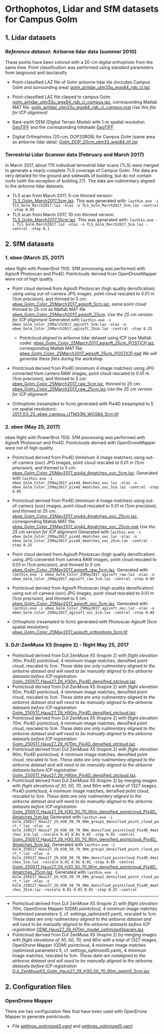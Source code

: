 # Orthophotos, Lidar and SfM datasets for Campus Golm
## 1. Lidar datasets
### *Reference dataset*: Airborne lidar data (summer 2010)
These points have been colored with a 20-cm digital orthophoto from the same time. Point classification was performed using standard parameters from lasground and lasclassify
+ Point-classified LAZ file of Golm airborne lidar tile (includes Campus Golm and surrounding area) [golm_airlidar_utm33u_wgs84_rgb_cl.laz](https://www.dropbox.com/s/hiy02tx4qpq40jv/golm_airlidar_utm33u_wgs84_rgb_cl.laz?dl=0)

+ Point-classified LAZ file clipped to campus Golm [golm_airlidar_utm33u_wgs84_rgb_cl_campus.laz](https://www.dropbox.com/s/hu8f0em87ea0778/golm_airlidar_utm33u_wgs84_rgb_cl_campus.laz?dl=0), corresponding Matlab MAT file: [golm_airlidar_utm33u_wgs84_rgb_cl_campus.mat](https://www.dropbox.com/s/i4kplyif1915gtn/golm_airlidar_utm33u_wgs84_rgb_cl_campus.mat?dl=0) _Use this file for ICP alignment_

+ Bare-earth DEM (Digital Terrain Model) with 1-m spatial resolution [GeoTIFF](https://www.dropbox.com/s/kweuhu9cldc2bao/golm_airlidar_utm33u_wgs84_cl2.tif?dl=0)
and the corresponding hillshade [GeoTIFF](https://www.dropbox.com/s/qyfj3tcw3rv3whn/golm_airlidar_utm33u_wgs84_cl2_HS.tif?dl=0)

+ Digital Orthophotos (20-cm, DOP20RGB) for Campus Golm (same area as airborne lidar data): [Golm_DOP_20cm_utm33_wgs84_tif.zip](https://www.dropbox.com/s/xofz56eqh4vrv65/Golm_DOP_20cm_utm33_wgs84_tif.zip?dl=0)

### Terrestrial Lidar Scanner data (February and March 2017)
In March 2017, about 170 individual terrestrial lidar scans (TLS) were merged to generate a nearly complete TLS coverage of Campus Golm. The data are very detailed for the ground and sidewalls of building, but do not contain roofs (with the exception of building 27). The data are rudimentary aligned to the airborne lidar datasets.

+ TLS scan from March 2017, 5-cm thinned version: [TLS_Golm_March2017_5cm.laz](https://www.dropbox.com/s/fuwhnz5a66a31i5/TLS_Golm_March2017_5cm.laz?dl=0).
  This was generated with: ```lasthin.exe -i TLS_Golm_March2017.laz -olaz -o TLS_Golm_March2017_5cm.laz -central -step 0.05```
+ TLS scan from March 2017, 10-cm thinned version: [TLS_Golm_March2017_10cm.laz](https://www.dropbox.com/s/6wd1a9o0k3j8m48/TLS_Golm_March2017_10cm.laz?dl=0).
  This was generated with: ```lasthin.exe -i TLS_Golm_March2017.laz -olaz -o TLS_Golm_March2017_5cm.laz -central -step 0.1```

## 2. SfM datasets
### 1. ebee (March 25, 2017)
ebee flight with PowerShot 110S. SfM processing was performed with Agisoft Photoscan and Pix4D. Pointclouds derived from OpenDroneMapper were not of high quality.
+ Point cloud derived from Agisoft Photoscan (high quality densification) using using out-of-camera JPG images, point cloud rescaled to 0.01 m (1cm precision), and thinned to 5 cm: [ebee_Golm_Color_25March2017_agisoft_5cm.laz](https://www.dropbox.com/s/arm8g781gdqsy2a/ebee_Golm_Color_25March2017_agisoft_5cm.laz?dl=0), same point cloud thinned to 25-cm as Matlab MAT file [ebee_Golm_Color_25March2017_agisoft_25cm](https://www.dropbox.com/s/yib39l9nkzv0kpu/ebee_Golm_Color_25March2017_agisoft_25cm.mat?dl=0). _Use the 25 cm version for ICP alignment_
  Generated with ```lasthin.exe -i ebee_Golm_Color_25March2017_agisoft_5cm.laz -olaz -o ebee_Golm_Color_25March2017_agisoft_25cm.laz -central -step 0.25```
  + Pointcloud aligned to airborne lidar dataset using ICP (see Matlab code): [ebee_Golm_Color_25March2017_agisoft_25cm_POSTICP.laz](https://www.dropbox.com/s/469f10vsp98b2a4/ebee_Golm_Color_25March2017_agisoft_25cm.laz?dl=0), corresponding Matlab MAT file: [ebee_Golm_Color_25March2017_agisoft_25cm_POSTICP.mat](https://www.dropbox.com/s/yno6iay2e8c37fx/ebee_Golm_Color_25March2017_agisoft_25cm_POSTICP.mat?dl=0) _We will generate these files during the workshop_

+ Pointcloud derived from Pix4D (minimum 4 image matches) using JPG converted from camera RAW images, point cloud rescaled to 0.01 m (1cm precision), and thinned to 5 cm: [ebee_Golm_Color_25March2017_raw_5cm.laz](https://www.dropbox.com/s/m5kypw3oy1l0qks/ebee_Golm_Color_25March2017_raw_5cm.laz?dl=0), thinned to 25 cm: [ebee_Golm_Color_25March2017_raw_25cm.laz](https://www.dropbox.com/s/2vtdqdai95e52vc/ebee_Golm_Color_25March2017_raw_25cm.laz?dl=0) _Use the 25 cm version for ICP alignment_


+ Orthophoto (resampled to 5cm) generated with Pix4D (resampled to 5 cm spatial resolution): [2017_03_25_ebee_campus_UTM33N_WGS84_5cm.tif](https://www.dropbox.com/s/6g96awjwwbf1ab7/2017_03_25_ebee_campus_UTM33N_WGS84_5cm.tif?dl=0)

### 2. ebee (May 25, 2017)
ebee flight with PowerShot 110S. SfM processing was performed with Agisoft Photoscan and Pix4D. Pointclouds derived with OpenDroneMapper were not of high quality.
+ Pointcloud derived from Pix4D (minimum 4 image matches) using out-of-camera (ooc) JPG images, point cloud rescaled to 0.01 m (1cm precision), and thinned to 5 cm: [ebee_Golm_Color_25May2017_pix4d_4matches_ooc_5cm.laz](https://www.dropbox.com/s/wqbpazlwfuo70y3/ebee_Golm_Color_25May2017_pix4d_4matches_ooc_5cm.laz?dl=0).
  Generated with ```lasthin.exe -i ebee_Golm_Color_25May2017_pix4d_4matches_ooc.laz -olaz -o ebee_Golm_Color_25May2017_pix4d_4matches_ooc_5cm.laz -central -step 0.05```
+ Pointcloud derived from Pix4D (minimum 4 image matches) using out-of-camera (ooc) images, point cloud rescaled to 0.01 m (1cm precision), and thinned to 25 cm: [ebee_Golm_Color_25May2017_pix4d_4matches_ooc_25cm.laz](https://www.dropbox.com/s/5sclxxj5fq8ymgp/ebee_Golm_Color_25May2017_pix4d_4matches_ooc_25cm.laz?dl=0), corresponding Matlab MAT file: [ebee_Golm_Color_25May2017_pix4d_4matches_ooc_25cm.mat](https://www.dropbox.com/s/cs8ezcnw02zay8r/ebee_Golm_Color_25May2017_pix4d_4matches_ooc_25cm.mat?dl=0) _Use the 25 cm version for ICP alignment_
  Generated with ```lasthin.exe -i ebee_Golm_Color_25May2017_pix4d_4matches_ooc.laz -olaz -o ebee_Golm_Color_25May2017_pix4d_4matches_ooc_25cm.laz -central -step 0.25```
  
+ Point cloud derived from Agisoft Photoscan (high quality densification) using JPG converted from camera RAW images, point cloud rescaled to 0.01 m (1cm precision), and thinned to 5 cm: [ebee_Golm_Color_25May2017_agisoft_raw_5cm.laz](https://www.dropbox.com/s/c14o6micli2hygk/ebee_Golm_Color_25May2017_agisoft_raw_5cm.laz?dl=0).
  Generated with ```lasthin.exe -i ebee_Golm_Color_25May2017_agisoft_raw.laz -olaz -o ebee_Golm_Color_25May2017_agisoft_raw_5cm.laz -central -step 0.05```
+ Pointcloud derived from Agisoft Photoscan (high quality densification) using out-of-camera (ooc) JPG images, point cloud rescaled to 0.01 m (1cm precision), and thinned to 5 cm: [ebee_Golm_Color_25May2017_agisoft_ooc_5cm.laz](https://www.dropbox.com/s/ac8cziwavd81l3k/ebee_Golm_Color_25May2017_agisoft_ooc_5cm.laz?dl=0).
  Generated with ```lasthin.exe -i ebee_Golm_Color_25May2017_agisoft_ooc.laz -olaz -o ebee_Golm_Color_25May2017_agisoft_ooc_5cm.laz -central -step 0.05```
  
+ Orthophoto (resampled to 5cm) generated with Photoscan Agisoft (5cm spatial resolution): [ebee_Golm_Color_25May2017_agisoft_orthophoto_5cm.tif](https://www.dropbox.com/s/rat920pde63x214/ebee_Golm_Color_25May2017_agisoft_orthophoto_5cm.tif?dl=0)


### 3. DJI-ZenMuse X5 (Inspire 2) - flight May 25, 2017
+ Pointcloud derived from DJI ZenMuse X5 (Inspire 2) with _flight elevation 30m_, Pix4D pointcloud, 4 minimum image matches, densified point cloud, rescaled to 1cm. *These data are only rudimentary aligned to the airborne dataset and will need to be manually aligned to the airborne datasets before ICP registration* [Golm_250517_Haus27_29_H30m_Pix4D_densified_ptcloud.laz](https://www.dropbox.com/s/v6cehyvr3wg6he2/Golm_250517_Haus27_29_H30m_Pix4D_densified_ptcloud.laz?dl=0).
+ Pointcloud derived from DJI ZenMuse X5 (Inspire 2) with _flight elevation 50m_, Pix4D pointcloud, 4 minimum image matches, densified point cloud, rescaled to 1cm. *These data are only rudimentary aligned to the airborne dataset and will need to be manually aligned to the airborne datasets before ICP registration* [Golm_250517_Haus27_29_H50m_Pix4D_densified_ptcloud.laz](https://www.dropbox.com/s/1xl1bb05zccjksv/Golm_250517_Haus27_29_H50m_Pix4D_densified_ptcloud.laz?dl=0).
+ Pointcloud derived from DJI ZenMuse X5 (Inspire 2) with _flight elevation 70m_, Pix4D pointcloud, 4 minimum image matches, densified point cloud, rescaled to 1cm. *These data are only rudimentary aligned to the airborne dataset and will need to be manually aligned to the airborne datasets before ICP registration* [Golm_250517_Haus27_29_H70m_Pix4D_densified_ptcloud.laz](https://www.dropbox.com/s/3mf0pq01riw5lji/Golm_250517_Haus27_29_H70m_Pix4D_densified_ptcloud.laz?dl=0).
+ Pointcloud derived from DJI ZenMuse X5 (Inspire 2) with _flight elevation 90m_, Pix4D pointcloud, 4 minimum image matches, densified point cloud, rescaled to 1cm. *These data are only rudimentary aligned to the airborne dataset and will need to be manually aligned to the airborne datasets before ICP registration* [Golm_250517_Haus27_29_H90m_Pix4D_densified_ptcloud.laz](https://www.dropbox.com/s/5zvyvlwu37dpez8/Golm_250517_Haus27_29_H90m_Pix4D_densified_ptcloud.laz?dl=0).
+ Pointcloud derived from DJI ZenMuse X5 (Inspire 2) by merging images with _flight elevations of 30, 50, 70, and 90m_ with a total of 1327 images, Pix4D pointcloud, 4 minimum image matches, densified point cloud, rescaled to 1cm. *These data are only rudimentary aligned to the airborne dataset and will need to be manually aligned to the airborne datasets before ICP registration*
[Golm_250517_Haus27_29_H30_50_70_90m_densified_pointcloud_Pix4D_4matches_1cm.laz](https://www.dropbox.com/s/ka8tcq3zzgauk0w/Golm_250517_Haus27_29_H30_50_70_90m_densified_pointcloud_Pix4D_4matches_1cm.laz?dl=0)
Generated with ```lasthin.exe -i Golm_250517_Haus27_29_H30_50_70_90m_group1_densified_point_cloud_part_*.laz -olaz -o Golm_250517_Haus27_29_H30_50_70_90m_densified_pointcloud_Pix4D_4matches_1cm.laz -rescale 0.01 0.01 0.01 -step 0.01 -central```
[Golm_250517_Haus27_29_H30_50_70_90m_densified_pointcloud_Pix4D_4matches_5cm.laz](https://www.dropbox.com/s/oztge1gt3s1k4o7/Golm_250517_Haus27_29_H30_50_70_90m_densified_pointcloud_Pix4D_4matches_5cm.laz?dl=0).
Generated with ```lasthin.exe -i Golm_250517_Haus27_29_H30_50_70_90m_group1_densified_point_cloud_part_*.laz -olaz -o Golm_250517_Haus27_29_H30_50_70_90m_densified_pointcloud_Pix4D_4matches_5cm.laz -rescale 0.01 0.01 0.01 -step 0.05 -central```
[Golm_250517_Haus27_29_H30_50_70_90m_densified_pointcloud_Pix4D_4matches_25cm.laz](https://www.dropbox.com/s/o1vyr3g6fzva6uu/Golm_250517_Haus27_29_H30_50_70_90m_densified_pointcloud_Pix4D_4matches_25cm.laz?dl=0).
Generated with ```lasthin.exe -i Golm_250517_Haus27_29_H30_50_70_90m_group1_densified_point_cloud_part_*.laz -olaz -o Golm_250517_Haus27_29_H30_50_70_90m_densified_pointcloud_Pix4D_4matches_25cm.laz -rescale 0.01 0.01 0.01 -step 0.25 -central```


---
+ Pointcloud derived from DJI ZenMuse X5 (Inspire 2) with _flight elevation 70m_, OpenDrone Mapper (ODM) pointcloud, 4 minimum image matches (optimized parameters 3,  cf. settings_optimzed3.yaml), rescaled to 1cm. *These data are only rudimentary aligned to the airborne dataset and will need to be manually aligned to the airborne datasets before ICP registration* [ODM_Haus27_29_H70m_model_optimized3param.laz](https://www.dropbox.com/s/uyl9tnq6uidz8k9/ODM_Haus27_29_H70m_model_optimized3param.laz?dl=0).
+ Pointcloud derived from DJI ZenMuse X5 (Inspire 2) by merging images with _flight elevations of 30, 50, 70, and 90m_ with a total of 1327 images, OpenDrone Mapper (ODM) pointcloud, 4 minimum image matches (optimized parameters 5,  cf. settings_optimzed5.yaml), 4 minimum image matches, rescaled to 1cm. *These data are notaligned to the airborne dataset and will need to be manually aligned to the airborne datasets before ICP registration* [DJI_ZenMuseX5_Golm_Haus27_29_H30_50_70_90m_optim5_5cm.laz](https://www.dropbox.com/s/0uawyxgd8rv8m3a/DJI_ZenMuseX5_Golm_Haus27_29_H30_50_70_90m_optim5_5cm.laz?dl=0).

## 2. Configuration files
### OpenDrone Mapper
There are two configuration files that have been used with OpenDrone Mapper to generate pointclouds.
+ File [settings_optimized3.yaml](settings_optimized3.yaml) and [settings_optimized5.yaml](settings_optimized5.yaml)
